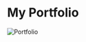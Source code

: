 # My Portfolio

![Portfolio](https://github.com/racross-dev/portfolio-cross-dev/assets/80662693/16d7cbbf-0a45-4c23-9420-9a36d937f015)
